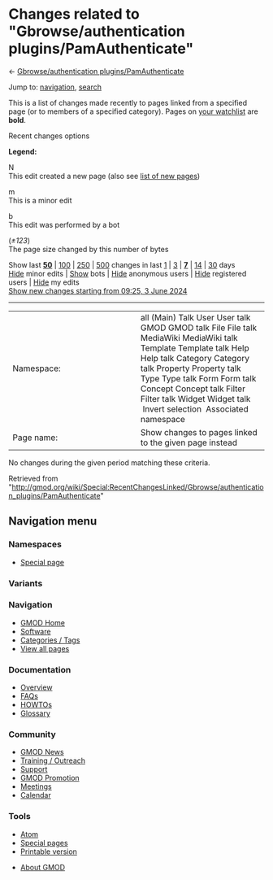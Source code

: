 <div id="mw-page-base" class="noprint">

</div>

<div id="mw-head-base" class="noprint">

</div>

<div id="content" class="mw-body" role="main">

<span id="top"></span>

<div id="mw-js-message" style="display:none;">

</div>



# <span dir="auto">Changes related to "Gbrowse/authentication plugins/PamAuthenticate"</span>

<div id="bodyContent">

<div id="contentSub">

← [Gbrowse/authentication
plugins/PamAuthenticate](/wiki/Gbrowse/authentication_plugins/PamAuthenticate "Gbrowse/authentication plugins/PamAuthenticate")

</div>

<div id="jump-to-nav" class="mw-jump">

Jump to: [navigation](#mw-navigation), [search](#p-search)

</div>

<div id="mw-content-text">

<div class="mw-specialpage-summary">

This is a list of changes made recently to pages linked from a specified
page (or to members of a specified category). Pages on [your
watchlist](/wiki/Special:Watchlist "Special:Watchlist") are **bold**.

</div>

Recent changes options

<div class="mw-changeslist-legend">

**Legend:**

<div class="mw-collapsible-content">

N  
This edit created a new page (also see [list of new
pages](/wiki/Special:NewPages "Special:NewPages"))

m  
This is a minor edit

b  
This edit was performed by a bot

(*±123*)  
The page size changed by this number of bytes

</div>

</div>

Show last
[**50**](/mediawiki/index.php?title=Special:RecentChangesLinked&limit=50&target=Gbrowse%2Fauthentication_plugins%2FPamAuthenticate "Special:RecentChangesLinked")
\|
[100](/mediawiki/index.php?title=Special:RecentChangesLinked&limit=100&target=Gbrowse%2Fauthentication_plugins%2FPamAuthenticate "Special:RecentChangesLinked")
\|
[250](/mediawiki/index.php?title=Special:RecentChangesLinked&limit=250&target=Gbrowse%2Fauthentication_plugins%2FPamAuthenticate "Special:RecentChangesLinked")
\|
[500](/mediawiki/index.php?title=Special:RecentChangesLinked&limit=500&target=Gbrowse%2Fauthentication_plugins%2FPamAuthenticate "Special:RecentChangesLinked")
changes in last
[1](/mediawiki/index.php?title=Special:RecentChangesLinked&days=1&from=&target=Gbrowse%2Fauthentication_plugins%2FPamAuthenticate "Special:RecentChangesLinked")
\|
[3](/mediawiki/index.php?title=Special:RecentChangesLinked&days=3&from=&target=Gbrowse%2Fauthentication_plugins%2FPamAuthenticate "Special:RecentChangesLinked")
\|
[**7**](/mediawiki/index.php?title=Special:RecentChangesLinked&days=7&from=&target=Gbrowse%2Fauthentication_plugins%2FPamAuthenticate "Special:RecentChangesLinked")
\|
[14](/mediawiki/index.php?title=Special:RecentChangesLinked&days=14&from=&target=Gbrowse%2Fauthentication_plugins%2FPamAuthenticate "Special:RecentChangesLinked")
\|
[30](/mediawiki/index.php?title=Special:RecentChangesLinked&days=30&from=&target=Gbrowse%2Fauthentication_plugins%2FPamAuthenticate "Special:RecentChangesLinked")
days  
[Hide](/mediawiki/index.php?title=Special:RecentChangesLinked&hideminor=1&target=Gbrowse%2Fauthentication_plugins%2FPamAuthenticate "Special:RecentChangesLinked")
minor edits \|
[Show](/mediawiki/index.php?title=Special:RecentChangesLinked&hidebots=0&target=Gbrowse%2Fauthentication_plugins%2FPamAuthenticate "Special:RecentChangesLinked")
bots \|
[Hide](/mediawiki/index.php?title=Special:RecentChangesLinked&hideanons=1&target=Gbrowse%2Fauthentication_plugins%2FPamAuthenticate "Special:RecentChangesLinked")
anonymous users \|
[Hide](/mediawiki/index.php?title=Special:RecentChangesLinked&hideliu=1&target=Gbrowse%2Fauthentication_plugins%2FPamAuthenticate "Special:RecentChangesLinked")
registered users \|
[Hide](/mediawiki/index.php?title=Special:RecentChangesLinked&hidemyself=1&target=Gbrowse%2Fauthentication_plugins%2FPamAuthenticate "Special:RecentChangesLinked")
my edits  
[Show new changes starting from 09:25, 3 June
2024](/mediawiki/index.php?title=Special:RecentChangesLinked&from=20240603092503&target=Gbrowse%2Fauthentication_plugins%2FPamAuthenticate "Special:RecentChangesLinked")

------------------------------------------------------------------------

<table class="mw-recentchanges-table">
<colgroup>
<col style="width: 50%" />
<col style="width: 50%" />
</colgroup>
<tbody>
<tr class="odd">
<td class="mw-label mw-namespace-label">Namespace:</td>
<td class="mw-input">all (Main) Talk User User talk GMOD GMOD talk File
File talk MediaWiki MediaWiki talk Template Template talk Help Help talk
Category Category talk Property Property talk Type Type talk Form Form
talk Concept Concept talk Filter Filter talk Widget Widget talk
 Invert selection
 Associated namespace</td>
</tr>
<tr class="even">
<td class="mw-label mw-target-label">Page name:</td>
<td class="mw-input">Show changes to pages linked to the given page
instead</td>
</tr>
</tbody>
</table>

<div class="mw-changeslist-empty">

No changes during the given period matching these criteria.

</div>

</div>

<div class="printfooter">

Retrieved from
"<http://gmod.org/wiki/Special:RecentChangesLinked/Gbrowse/authentication_plugins/PamAuthenticate>"

</div>

<div id="catlinks" class="catlinks catlinks-allhidden">

</div>

<div class="visualClear">

</div>

</div>

</div>

<div id="mw-navigation">

## Navigation menu

<div id="mw-head">



<div id="left-navigation">

<div id="p-namespaces" class="vectorTabs" role="navigation"
aria-labelledby="p-namespaces-label">

### Namespaces

- <span id="ca-nstab-special">[Special
  page](/wiki/Special:RecentChangesLinked/Gbrowse/authentication_plugins/PamAuthenticate "This is a special page, you cannot edit the page itself")</span>

</div>

<div id="p-variants" class="vectorMenu emptyPortlet" role="navigation"
aria-labelledby="p-variants-label">

### 

### Variants[](#)

<div class="menu">

</div>

</div>

</div>





</div>



</div>

</div>

</div>

<div id="mw-panel">

<div id="p-logo" role="banner">

<a href="/wiki/Main_Page"
style="background-image: url(http://gmod.org/images/GMOD-cogs.png);"
title="Visit the main page"></a>

</div>

<div id="p-Navigation" class="portal" role="navigation"
aria-labelledby="p-Navigation-label">

### Navigation

<div class="body">

- <span id="n-GMOD-Home">[GMOD Home](/wiki/Main_Page)</span>
- <span id="n-Software">[Software](/wiki/GMOD_Components)</span>
- <span id="n-Categories-.2F-Tags">[Categories /
  Tags](/wiki/Categories)</span>
- <span id="n-View-all-pages">[View all
  pages](/wiki/Special:AllPages)</span>

</div>

</div>

<div id="p-Documentation" class="portal" role="navigation"
aria-labelledby="p-Documentation-label">

### Documentation

<div class="body">

- <span id="n-Overview">[Overview](/wiki/Overview)</span>
- <span id="n-FAQs">[FAQs](/wiki/Category:FAQ)</span>
- <span id="n-HOWTOs">[HOWTOs](/wiki/Category:HOWTO)</span>
- <span id="n-Glossary">[Glossary](/wiki/Glossary)</span>

</div>

</div>

<div id="p-Community" class="portal" role="navigation"
aria-labelledby="p-Community-label">

### Community

<div class="body">

- <span id="n-GMOD-News">[GMOD News](/wiki/GMOD_News)</span>
- <span id="n-Training-.2F-Outreach">[Training /
  Outreach](/wiki/Training_and_Outreach)</span>
- <span id="n-Support">[Support](/wiki/Support)</span>
- <span id="n-GMOD-Promotion">[GMOD
  Promotion](/wiki/GMOD_Promotion)</span>
- <span id="n-Meetings">[Meetings](/wiki/Meetings)</span>
- <span id="n-Calendar">[Calendar](/wiki/Calendar)</span>

</div>

</div>

<div id="p-tb" class="portal" role="navigation"
aria-labelledby="p-tb-label">

### Tools

<div class="body">

- <span id="feedlinks"><a
  href="http://gmod.org/mediawiki/index.php?title=Special:RecentChangesLinked/Gbrowse/authentication_plugins/PamAuthenticate&amp;feed=atom"
  id="feed-atom" class="feedlink" rel="alternate"
  type="application/atom+xml" title="Atom feed for this page">Atom</a></span>
- <span id="t-specialpages"><a href="/wiki/Special:SpecialPages" accesskey="q"
  title="A list of all special pages [q]">Special pages</a></span>
- <span id="t-print"><a
  href="/mediawiki/index.php?title=Special:RecentChangesLinked/Gbrowse/authentication_plugins/PamAuthenticate&amp;printable=yes"
  rel="alternate" accesskey="p"
  title="Printable version of this page [p]">Printable version</a></span>

</div>

</div>

</div>

</div>

<div id="footer" role="contentinfo">

- <span id="footer-places-about">[About
  GMOD](/wiki/GMOD:About "GMOD:About")</span>

<!-- -->






</div>
